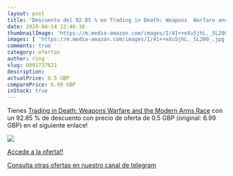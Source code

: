 ```yaml
---
layout: post
title: 'Descuento del 92.85 % en Trading in Death: Weapons  Warfare and t'
date: 2020-04-14 22:46:38
thumbnailImage: 'https://m.media-amazon.com/images/I/41++eXu5jhL._SL200_.jpg'
images: [ 'https://m.media-amazon.com/images/I/41++eXu5jhL._SL200_.jpg' ]
comments: true
category: ofertas
author: ring
slug: 0091737621
description:
actualPrice: 0.5 GBP
comparePrice: 6.99 GBP
inStock: true
---
```


Tienes [Trading in Death: Weapons  Warfare and the Modern Arms Race](https://www.amazon.co.uk/dp/0091737621/?tag=redken01-21) con un 92.85 % de descuento con precio de oferta de 0.5 GBP (original: 6.99 GBP) en el siguiente enlace!

[![](https://m.media-amazon.com/images/I/41++eXu5jhL._SL200_.jpg)](https://www.amazon.co.uk/dp/0091737621/?tag=redken01-21)

[Accede a la oferta!!](https://www.amazon.co.uk/dp/0091737621/?tag=redken01-21)

[Consulta otras ofertas en nuestro canal de telegram](https://t.me/s/ofertas25)
